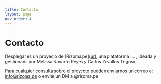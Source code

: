 ```yaml
---
title: Contacto
layout: page
nav_order: 4
---
```


# Contacto

Desplegar es un proyecto de [Rizoma.pe]([url](https://rizoma.pe/), una plataforma …. , ideada y gestionada por Melissa Navarro Reyes y Carlos Zevallos Trigoso.

Para cualquier consulta sobre el proyecto pueden enviarnos un correo a: info@rizoma.pe o enviar un DM a @rizoma.pe

